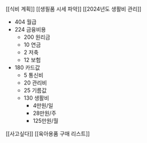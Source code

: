 [[식비 계획]]
[[생필품 시세 파악]]
[[2024년도 생활비 관리]]

- 404 월급
- 224 금융비용
	- 200 원리금
	- 10 연금
	- 2 저축
	- 12 보험
- 180 카드값
	- 5 통신비
	- 20 관리비
	- 25 기름값
	- 130 생활비 
		- 4만원/일
		- 28만원/주
		- 125만원/월

[[사고싶다]]
[[육아용품 구매 리스트]]


